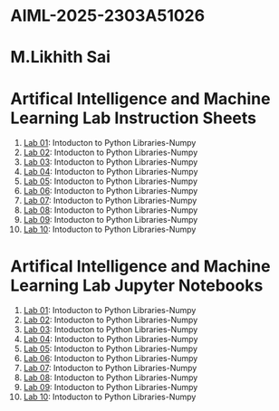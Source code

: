 # AIML-2025-2303A51026
# M.Likhith Sai

# Artifical Intelligence and Machine Learning Lab Instruction Sheets
1. [Lab 01](https://github.com/2303a51206/AIML-2025/blob/main/AIML_A1.pdf): Intoducton to Python Libraries-Numpy
2. [Lab 02](https://github.com/2303a51206/AIML-2025/blob/main/AIML_A2.pdf): Intoducton to Python Libraries-Numpy
3. [Lab 03](https://github.com/2303a51206/AIML-2025/blob/main/AIML_A3.pdf): Intoducton to Python Libraries-Numpy
4. [Lab 04](https://github.com/2303a51026/AIML-2025/blob/main/AIML_A4.pdf): Intoducton to Python Libraries-Numpy
5. [Lab 05](): Intoducton to Python Libraries-Numpy
6. [Lab 06](): Intoducton to Python Libraries-Numpy
7. [Lab 07](): Intoducton to Python Libraries-Numpy
8. [Lab 08](): Intoducton to Python Libraries-Numpy
9. [Lab 09](): Intoducton to Python Libraries-Numpy
10. [Lab 10](): Intoducton to Python Libraries-Numpy

# Artifical Intelligence and Machine Learning Lab Jupyter Notebooks
1. [Lab 01](https://github.com/2303a51206/AIML-2025/blob/main/Lab01-AIML.ipynb): Intoducton to Python Libraries-Numpy
2. [Lab 02](https://github.com/2303a51206/AIML-2025/blob/main/Lab02_AIML.ipynb): Intoducton to Python Libraries-Numpy
3. [Lab 03](https://github.com/2303a51026/AIML-2025/blob/main/Lab03_AIML.ipynb): Intoducton to Python Libraries-Numpy
4. [Lab 04](https://github.com/2303a51026/AIML-2025/blob/main/LAB04_AIML.ipynb): Intoducton to Python Libraries-Numpy
5. [Lab 05](https://github.com/2303a51026/AIML-2025/blob/main/Lab05_AIML.ipynb): Intoducton to Python Libraries-Numpy
6. [Lab 06](): Intoducton to Python Libraries-Numpy
7. [Lab 07](): Intoducton to Python Libraries-Numpy
8. [Lab 08](): Intoducton to Python Libraries-Numpy
9. [Lab 09](): Intoducton to Python Libraries-Numpy
10. [Lab 10](): Intoducton to Python Libraries-Numpy


